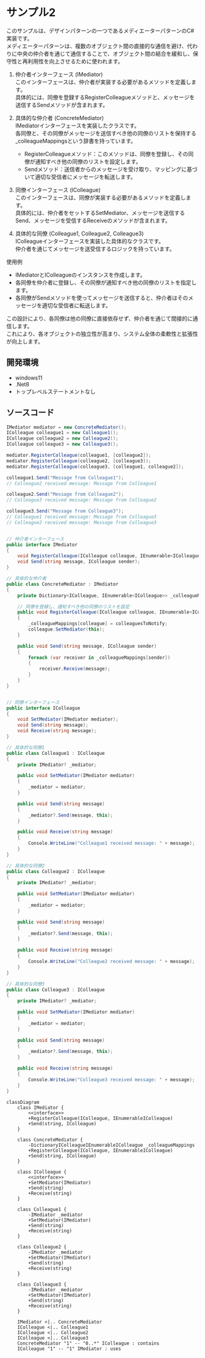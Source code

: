 # サンプル2

このサンプルは、デザインパターンの一つであるメディエーターパターンのC#実装です。  
メディエーターパターンは、複数のオブジェクト間の直接的な通信を避け、代わりに中央の仲介者を通じて通信することで、オブジェクト間の結合を緩和し、保守性と再利用性を向上させるために使われます。  

1. 仲介者インターフェース (IMediator)  
    このインターフェースは、仲介者が実装する必要があるメソッドを定義します。  
    具体的には、同僚を登録するRegisterColleagueメソッドと、メッセージを送信するSendメソッドが含まれます。  

2. 具体的な仲介者 (ConcreteMediator)  
    IMediatorインターフェースを実装したクラスです。  
    各同僚と、その同僚がメッセージを送信すべき他の同僚のリストを保持する_colleagueMappingsという辞書を持っています。  

    - RegisterColleagueメソッド：このメソッドは、同僚を登録し、その同僚が通知すべき他の同僚のリストを設定します。  
    - Sendメソッド：送信者からのメッセージを受け取り、マッピングに基づいて適切な受信者にメッセージを転送します。  

3. 同僚インターフェース (IColleague)  
    このインターフェースは、同僚が実装する必要があるメソッドを定義します。  
    具体的には、仲介者をセットするSetMediator、メッセージを送信するSend、メッセージを受信するReceiveのメソッドが含まれます。  

4. 具体的な同僚 (Colleague1, Colleague2, Colleague3)  
    IColleagueインターフェースを実装した具体的なクラスです。  
    仲介者を通じてメッセージを送受信するロジックを持っています。  

使用例  

- IMediatorとIColleagueのインスタンスを作成します。  
- 各同僚を仲介者に登録し、その同僚が通知すべき他の同僚のリストを指定します。  
- 各同僚がSendメソッドを使ってメッセージを送信すると、仲介者はそのメッセージを適切な受信者に転送します。  

この設計により、各同僚は他の同僚に直接依存せず、仲介者を通じて間接的に通信します。  
これにより、各オブジェクトの独立性が高まり、システム全体の柔軟性と拡張性が向上します。  

## 開発環境

- windows11  
- .Net8  
- トップレベルステートメントなし  

## ソースコード

``` cs
IMediator mediator = new ConcreteMediator();
IColleague colleague1 = new Colleague1();
IColleague colleague2 = new Colleague2();
IColleague colleague3 = new Colleague3();

mediator.RegisterColleague(colleague1, [colleague2]);
mediator.RegisterColleague(colleague2, [colleague3]);
mediator.RegisterColleague(colleague3, [colleague1, colleague2]);

colleague1.Send("Message from Colleague1");
// Colleague2 received message: Message from Colleague1

colleague2.Send("Message from Colleague2");
// Colleague3 received message: Message from Colleague2

colleague3.Send("Message from Colleague3");
// Colleague1 received message: Message from Colleague3
// Colleague2 received message: Message from Colleague3


// 仲介者インターフェース
public interface IMediator
{
    void RegisterColleague(IColleague colleague, IEnumerable<IColleague> colleaguesToNotify);
    void Send(string message, IColleague sender);
}

// 具体的な仲介者
public class ConcreteMediator : IMediator
{
    private Dictionary<IColleague, IEnumerable<IColleague>> _colleagueMappings = [];

    // 同僚を登録し、通知すべき他の同僚のリストを設定
    public void RegisterColleague(IColleague colleague, IEnumerable<IColleague> colleaguesToNotify)
    {
        _colleagueMappings[colleague] = colleaguesToNotify;
        colleague.SetMediator(this);
    }

    public void Send(string message, IColleague sender)
    {
        foreach (var receiver in _colleagueMappings[sender])
        {
            receiver.Receive(message);
        }
    }
}


// 同僚インターフェース
public interface IColleague
{
    void SetMediator(IMediator mediator);
    void Send(string message);
    void Receive(string message);
}

// 具体的な同僚1
public class Colleague1 : IColleague
{
    private IMediator? _mediator;

    public void SetMediator(IMediator mediator)
    {
        _mediator = mediator;
    }

    public void Send(string message)
    {
        _mediator?.Send(message, this);
    }

    public void Receive(string message)
    {
        Console.WriteLine("Colleague1 received message: " + message);
    }
}

// 具体的な同僚2
public class Colleague2 : IColleague
{
    private IMediator? _mediator;

    public void SetMediator(IMediator mediator)
    {
        _mediator = mediator;
    }

    public void Send(string message)
    {
        _mediator?.Send(message, this);
    }

    public void Receive(string message)
    {
        Console.WriteLine("Colleague2 received message: " + message);
    }
}

// 具体的な同僚3
public class Colleague3 : IColleague
{
    private IMediator? _mediator;

    public void SetMediator(IMediator mediator)
    {
        _mediator = mediator;
    }

    public void Send(string message)
    {
        _mediator?.Send(message, this);
    }

    public void Receive(string message)
    {
        Console.WriteLine("Colleague3 received message: " + message);
    }
}
```

``` mermaid
classDiagram
    class IMediator {
        <<interface>>
        +RegisterColleague(IColleague, IEnumerableIColleague)
        +Send(string, IColleague)
    }

    class ConcreteMediator {
        -DictionaryIColleagueIEnumerableIColleague _colleagueMappings
        +RegisterColleague(IColleague, IEnumerableIColleague)
        +Send(string, IColleague)
    }

    class IColleague {
        <<interface>>
        +SetMediator(IMediator)
        +Send(string)
        +Receive(string)
    }

    class Colleague1 {
        -IMediator _mediator
        +SetMediator(IMediator)
        +Send(string)
        +Receive(string)
    }

    class Colleague2 {
        -IMediator _mediator
        +SetMediator(IMediator)
        +Send(string)
        +Receive(string)
    }

    class Colleague3 {
        -IMediator _mediator
        +SetMediator(IMediator)
        +Send(string)
        +Receive(string)
    }

    IMediator <|.. ConcreteMediator
    IColleague <|.. Colleague1
    IColleague <|.. Colleague2
    IColleague <|.. Colleague3
    ConcreteMediator "1" -- "0..*" IColleague : contains
    IColleague "1" -- "1" IMediator : uses
```
